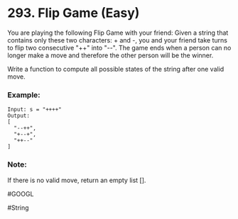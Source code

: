 # 293. Flip Game (Easy)

You are playing the following Flip Game with your friend: Given a string that contains only these two characters: + and -, you and your friend take turns to flip two consecutive "++" into "--". The game ends when a person can no longer make a move and therefore the other person will be the winner.

Write a function to compute all possible states of the string after one valid move.

### Example:
```
Input: s = "++++"
Output: 
[
  "--++",
  "+--+",
  "++--"
]
```
### Note:
If there is no valid move, return an empty list [].

#GOOGL

#String